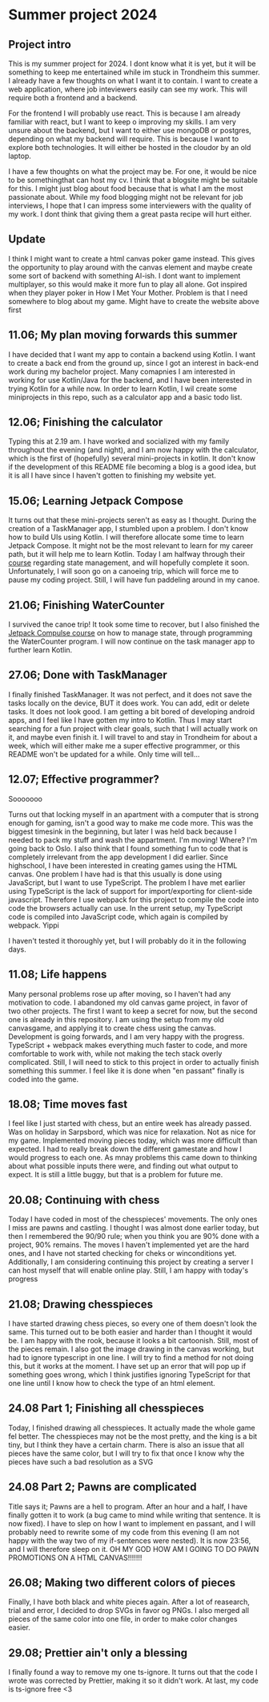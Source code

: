 # Summer project 2024

## Project intro

This is my summer project for 2024. I dont know what it is yet, but it will be something to keep me entertained while im stuck in Trondheim this summer. I already have a few thoughts on what I want it to contain. I want to create a web application, where job inteviewers easily can see my work. This will require both a frontend and a backend.

For the frontend I will probably use react. This is because I am already familiar with react, but I want to keep o improving my skills. I am very unsure about the backend, but I want to either use mongoDB or postgres, depending on what my backend will require. This is because I want to explore both technologies. It will either be hosted in the cloudor by an old laptop.

I have a few thoughts on what the project may be. For one, it would be nice to be somethingthat can host my cv. I think that a blogsite might be suitable for this. I might just blog about food because that is what I am the most passionate about. While my food blogging might not be relevant for job interviews, I hope that I can impress some interviewers with the quality of my work. I dont think that giving them a great pasta recipe will hurt either.

## Update

I think I might want to create a html canvas poker game instead. This gives the opportunity to play around with the canvas element and maybe create some sort of backend with something AI-ish. I dont want to implement multiplayer, so this would make it more fun to play all alone. Got inspired when they player poker in How I Met Your Mother. Problem is that I need somewhere to blog about my game. Might have to create the website above first

## 11.06; My plan moving forwards this summer

I have decided that I want my app to contain a backend using Kotlin.
I want to create a back end from the ground up, since I got an interest in back-end work during my bachelor project. Many comapnies I am interested in working for use Kotlin/Java for the backend, and I have been interested in trying Kotlin for a while now. In order to learn Kotlin, I wil create some miniprojects in this repo, such as a calculator app and a basic todo list.

## 12.06; Finishing the calculator

Typing this at 2.19 am. I have worked and socialized with my family throughout the evening (and night), and I am now happy with the calculator, which is the first of (hopefully) several mini-projects in kotlin. It don't know if the development of this README file becoming a blog is a good idea, but it is all I have since I haven't gotten to finishing my website yet.

## 15.06; Learning Jetpack Compose

It turns out that these mini-projects seren't as easy as I thought. During the creation of a TaskManager app, I stumbled upon a problem. I don't know how to build UIs using Kotlin. I will therefore allocate some time to learn Jetpack Compose. It might not be the most relevant to learn for my career path, but it will help me to learn Kotlin. Today I am halfway through their [course](https://developer.android.com/codelabs/jetpack-compose-state#0) regarding state management, and will hopefully complete it soon. Unfortunately, I will soon go on a canoeing trip, which will force me to pause my coding project. Still, I will have fun paddeling around in my canoe.

## 21.06; Finishing WaterCounter

I survived the canoe trip! It took some time to recover, but I also finished the [Jetpack Compulse course](https://developer.android.com/codelabs/jetpack-compose-state#0) on how to manage state, through programming the WaterCounter program. I will now continue on the task manager app to further learn Kotlin.

## 27.06; Done with TaskManager

I finally finished TaskManager. It was not perfect, and it does not save the tasks locally on the device, BUT it does work. You can add, edit or delete tasks. It does not look good. I am getting a bit bored of developing android apps, and I feel like I have gotten my intro to Kotlin. Thus I may start searching for a fun project with clear goals, such that I will actually work on it, and maybe even finish it. I will travel to and stay in Trondheim for about a week, which will either make me a super effective programmer, or this README won't be updated for a while. Only time will tell...

## 12.07; Effective programmer?

Sooooooo

Turns out that locking myself in an apartment with a computer that is strong enough for gaming, isn't a good way to make me code more. This was the biggest timesink in the beginning, but later I was held back because I needed to pack my stuff and wash the appartment. I'm moving! Where? I'm going back to Oslo. I also think that I found something fun to code that is completely irrelevant from the app development I did earlier. Since highschool, I have been interested in creating games using the HTML canvas. One problem I have had is that this usually is done using JavaScript, but I want to use TypeScript. The problem I have met earlier using TypeScript is the lack of support for import/exporting for client-side javascript. Therefore I use webpack for this project to compile the code into code the browsers actually can use. In the urrent setup, my TypeScript code is compiled into JavaScript code, which again is compiled by webpack. Yippi

I haven't tested it thoroughly yet, but I will probably do it in the following days.

## 11.08; Life happens

Many personal problems rose up after moving, so I haven't had any motivation to code. I abandoned my old canvas game project, in favor of two other projects. The first I want to keep a secret for now, but the second one is already in this repository. I am using the setup from my old canvasgame, and applying it to create chess using the canvas. Development is going forwards, and I am very happy with the progress. TypeScript + webpack makes everything much faster to code, and more comfortable to work with, while not making the tech stack overly complicated. Still, I will need to stick to this project in order to actually finish something this summer. I feel like it is done when "en passant" finally is coded into the game.

## 18.08; Time moves fast

I feel like I just started with chess, but an entire week has already passed. Was on holiday in Sarpsbord, which was nice for relaxation. Not as nice for my game. Implemented moving pieces today, which was more difficult than expected. I had to really break down the different gamestate and how I would progress to each one. As mnay problems this came down to thinking about what possible inputs there were, and finding out what output to expect. It is still a little buggy, but that is a problem for future me.

## 20.08; Continuing with chess

Today I have coded in most of the chesspieces' movements. The only ones I miss are pawns and castling. I thought I was almost done earlier today, but then I remembered the 90/90 rule; when you think you are 90% done with a project, 90% remains. The moves I haven't implemented yet are the hard ones, and I have not started checking for cheks or winconditions yet. Additionally, I am considering continuing this project by creating a server I can host myself that will enable online play. Still, I am happy with today's progress

## 21.08; Drawing chesspieces

I have started drawing chess pieces, so every one of them doesn't look the same. This turned out to be both easier and harder than I thought it would be. I am happy with the rook, because it looks a bit cartoonish. Still, most of the pieces remain. I also got the image drawing in the canvas working, but had to ignore typescript in one line. I will try to find a method for not doing this, but it works at the moment. I have set up an error that will pop up if something goes wrong, which I think justifies ignoring TypeScript for that one line until I know how to check the type of an html element.

## 24.08 Part 1; Finishing all chesspieces

Today, I finished drawing all chesspieces. It actually made the whole game fel better. The chesspieces may not be the most pretty, and the king is a bit tiny, but I think they have a certain charm. There is also an issue that all pieces have the same color, but I will try to fix that once I know why the pieces have such a bad resolution as a SVG

## 24.08 Part 2; Pawns are complicated

Title says it; Pawns are a hell to program. After an hour and a half, I have finally gotten it to work (a bug came to mind while writing that sentence. It is now fixed). I have to slep on how I want to implement en passant, and I will probably need to rewrite some of my code from this evening (I am not happy with the way two of my if-sentences were nested). It is now 23:56, and I will therefore sleep on it. OH MY GOD HOW AM I GOING TO DO PAWN PROMOTIONS ON A HTML CANVAS!!!!!!!

## 26.08; Making two different colors of pieces

Finally, I have both black and white pieces again. After a lot of reasearch, trial and error, I decided to drop SVGs in favor og PNGs. I also merged all pieces of the same color into one file, in order to make color changes easier.

## 29.08; Prettier ain't only a blessing

I finally found a way to remove my one ts-ignore. It turns out that the code I wrote was corrected by Prettier, making it so it didn't work. At last, my code is ts-ignore free <3

